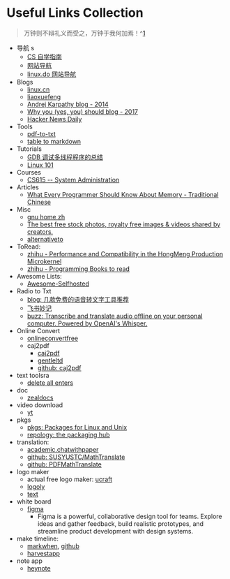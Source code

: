 # Useful Links Collection

> 万钟则不辩礼义而受之，万钟于我何加焉！^[1]

[1]:https://www.gushiwen.cn/mingju/juv_ed7aff127669.aspx

- 导航 s
  - [CS 自学指南](https://csdiy.wiki/)
  - [网站导航](https://123.topstip.com/)
  - [linux.do 网站导航](https://linux.do/)
- Blogs
  - [linux.cn](https://linux.cn/)
  - [liaoxuefeng](https://liaoxuefeng.com/)
  - [Andrej Karpathy blog - 2014](https://karpathy.github.io/)
  - [Why you (yes, you) should blog - 2017](https://medium.com/@racheltho/why-you-yes-you-should-blog-7d2544ac1045)
  - [Hacker News Daily](https://www.daemonology.net/hn-daily/)
- Tools
  - [pdf-to-txt](https://www.freeconvert.com/pdf-to-txt)
  - [table to markdown](https://tabletomarkdown.com/)
- Tutorials
  - [GDB 调试多线程程序的总结](https://www.cnblogs.com/WindSun/p/12785322.html)
  - [Linux 101](https://101.lug.ustc.edu.cn/)
- Courses
  - [CS615 -- System Administration](https://stevens.netmeister.org/615/)
- Articles
  - [What Every Programmer Should Know About Memory - Traditional Chinese](https://sysprog21.github.io/cpumemory-zhtw/)
- Misc
  - [gnu home zh](https://www.gnu.org/home.zh-cn.html)
  - [The best free stock photos, royalty free images &amp; videos shared by creators.](https://www.pexels.com/)
  - [alternativeto](https://alternativeto.net/)
- ToRead:
  - [zhihu - Performance and Compatibility in the HongMeng Production Microkernel](https://zhuanlan.zhihu.com/p/711433679)
  - [zhihu - Programming Books to read](https://www.zhihu.com/question/50408698/answer/2997610936)
- Awesome Lists:
  - [Awesome-Selfhosted](https://awesome-selfhosted.net/#)
- Radio to Txt
  - [blog: 几款免费的语音转文字工具推荐](https://www.bilibili.com/opus/748040117536423974)
  - [飞书妙记](https://www.feishu.cn/product/minutes)
  - [buzz: Transcribe and translate audio offline on your personal computer. Powered by OpenAI&#39;s Whisper.](https://github.com/chidiwilliams/buzz)
- Online Convert
  - [onlineconvertfree](https://onlineconvertfree.com/)
  - caj2pdf
    - [caj2pdf](https://caj2pdf.cn/)
    - [gentleltd](https://caj.gentleltd.cn/en)
    - [github: caj2pdf](https://github.com/caj2pdf/caj2pdf)
- text toolsra
  - [delete all enters](https://uutool.cn/nl-trim-all/)
- doc
  - [zealdocs](https://zealdocs.org/)
- video download
  - [yt](https://yt5s.biz/enxj101/)
- pkgs
  - [pkgs: Packages for Linux and Unix](https://pkgs.org/)
  - [repology: the packaging hub](https://repology.org/)
- translation:
  - [academic.chatwithpaper](https://academic.chatwithpaper.org/)
  - [github: SUSYUSTC/MathTranslate](https://github.com/SUSYUSTC/MathTranslate)
  - [github: PDFMathTranslate](https://github.com/Byaidu/PDFMathTranslate)
- logo maker
  - actual free logo maker: [ucraft](https://www.ucraft.com/ai-logo-generator/app)
  - [logoly](https://www.logoly.pro/)
  - [text](https://logom8.com/)
- white board
  - [figma](https://www.figma.com/design/)  
    - Figma is a powerful, collaborative design tool for teams. Explore ideas and gather feedback, build realistic prototypes, and streamline product development with design systems.
- make timeline:
  - [markwhen](https://markwhen.com/), [github](https://github.com/mark-when/markwhen)
  - [harvestapp](https://abc302.harvestapp.com/time)
- note app
  - [heynote](https://heynote.com/)